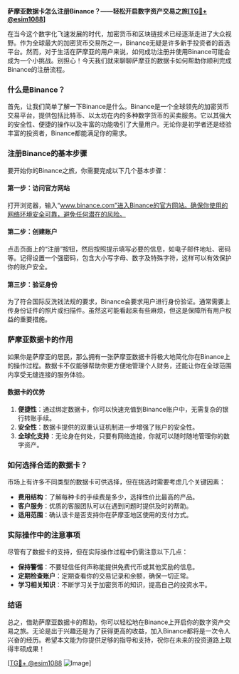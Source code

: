 **萨摩亚数据卡怎么注册Binance？——轻松开启数字资产交易之旅[[TG💪+ @esim1088](https://t.me/s/esim1088)]**

在当今这个数字化飞速发展的时代，加密货币和区块链技术已经逐渐走进了大众视野。作为全球最大的加密货币交易所之一，Binance无疑是许多新手投资者的首选平台。然而，对于生活在萨摩亚的用户来说，如何成功注册并使用Binance可能会成为一个小挑战。别担心！今天我们就来聊聊萨摩亚的数据卡如何帮助你顺利完成Binance的注册流程。

### 什么是Binance？

首先，让我们简单了解一下Binance是什么。Binance是一个全球领先的加密货币交易平台，提供包括比特币、以太坊在内的多种数字货币的买卖服务。它以其强大的安全性、便捷的操作以及丰富的功能吸引了大量用户。无论你是初学者还是经验丰富的投资者，Binance都能满足你的需求。

### 注册Binance的基本步骤

要开始你的Binance之旅，你需要完成以下几个基本步骤：

#### 第一步：访问官方网站
打开浏览器，输入“www.binance.com”进入Binance的官方网站。确保你使用的网络环境安全可靠，避免任何潜在的风险。

#### 第二步：创建账户
点击页面上的“注册”按钮，然后按照提示填写必要的信息，如电子邮件地址、密码等。记得设置一个强密码，包含大小写字母、数字及特殊字符，这样可以有效保护你的账户安全。

#### 第三步：验证身份
为了符合国际反洗钱法规的要求，Binance会要求用户进行身份验证。通常需要上传身份证件的照片或扫描件。虽然这可能看起来有些麻烦，但这是保障所有用户权益的重要措施。

### 萨摩亚数据卡的作用

如果你是萨摩亚的居民，那么拥有一张萨摩亚数据卡将极大地简化你在Binance上的操作过程。数据卡不仅能够帮助你更方便地管理个人财务，还能让你在全球范围内享受无缝连接的服务体验。

#### 数据卡的优势
1. **便捷性**：通过绑定数据卡，你可以快速充值到Binance账户中，无需复杂的银行转账手续。
2. **安全性**：数据卡提供的双重认证机制进一步增强了账户的安全性。
3. **全球化支持**：无论身在何处，只要有网络连接，你就可以随时随地管理你的数字资产。

### 如何选择合适的数据卡？

市场上有许多不同类型的数据卡可供选择，但在挑选时需要考虑几个关键因素：
- **费用结构**：了解每种卡的手续费是多少，选择性价比最高的产品。
- **客户服务**：优质的客服团队可以在遇到问题时提供及时的帮助。
- **适用范围**：确认该卡是否支持你在萨摩亚地区使用的支付方式。

### 实际操作中的注意事项

尽管有了数据卡的支持，但在实际操作过程中仍需注意以下几点：
- **保持警惕**：不要轻信任何声称能提供免费代币或其他奖励的信息。
- **定期检查账户**：定期查看你的交易记录和余额，确保一切正常。
- **学习相关知识**：不断学习关于加密货币的知识，提高自己的投资水平。

### 结语

总之，借助萨摩亚数据卡的帮助，你可以轻松地在Binance上开启你的数字资产交易之旅。无论是出于兴趣还是为了获得更高的收益，加入Binance都将是一次令人兴奋的经历。希望本文能为你提供足够的指导和支持，祝你在未来的投资道路上取得丰硕成果！

[[TG💪+ @esim1088](https://t.me/s/esim1088) ![Image](https://i.postimg.cc/4NQfJmqS/Snipaste-2025-05-13-00-14-12.png)]